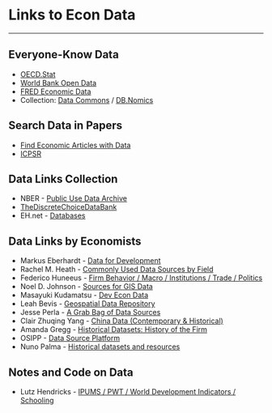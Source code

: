 # Links to Econ Data

---

## Everyone-Know Data

- [OECD.Stat](https://fred.stlouisfed.org/)
- [World Bank Open Data](https://data.worldbank.org/)
- [FRED Economic Data](https://fred.stlouisfed.org/)
- Collection: [Data Commons](https://datacommons.org/) / [DB.Nomics](https://db.nomics.world/)

## Search Data in Papers

- [Find Economic Articles with Data](https://ejd.econ.mathematik.uni-ulm.de/)
- [ICPSR](https://www.icpsr.umich.edu/web/pages/ICPSR/)

## Data Links Collection

- NBER - [Public Use Data Archive](https://www.nber.org/research/data)
- [TheDiscreteChoiceDataBank](https://github.com/alvarogutyerrez/TheDiscreteChoiceDataBank)
- EH.net - [Databases](https://eh.net/databases/)

## Data Links by Economists

- Markus Eberhardt - [Data for Development](https://sites.google.com/site/medevecon/devecondata?authuser=0)
- Rachel M. Heath - [Commonly Used Data Sources by Field](https://faculty.washington.edu/rmheath/datasources.html) 
- Federico Huneeus - [Firm Behavior / Macro / Institutions / Trade / Politics](https://www.fedehuneeus.com/data)
- Noel D. Johnson - [Sources for GIS Data](https://noeldjohnson.github.io/gis_links/)
- Masayuki Kudamatsu - [Dev Econ Data](http://devecondata.blogspot.com/)
- Leah Bevis - [Geospatial Data Repository](https://leahbevis.com/geospatial-data-repository/)
- Jesse Perla - [A Grab Bag of Data Sources](https://www.jesseperla.com/post/data-sources/)
- Clair Zhuqing Yang - [China Data (Contemporary & Historical)](https://sites.google.com/site/clairzyang/quantitative-database-on-china-studies?authuser=0)
- Amanda Gregg - [Historical Datasets: History of the Firm](https://amandagreggeconomics.com/historical-datasets-history-of-the-firm/)
- OSIPP - [Data Source Platform](https://sites.google.com/view/osipp-dsc/home?authuser=0) 
- Nuno Palma - [Historical datasets and resources](https://sites.google.com/site/npgpalma/references)

## Notes and Code on Data

- Lutz Hendricks - [IPUMS / PWT / World Development Indicators / Schooling](https://lhendricks.org/graduate/graduate.html)

